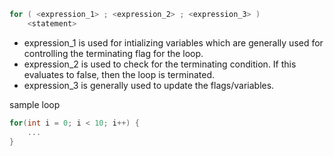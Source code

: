 ```cpp
for ( <expression_1> ; <expression_2> ; <expression_3> )
    <statement>
```
- expression_1 is used for intializing variables which are generally used for controlling the terminating flag for the loop. 
- expression_2 is used to check for the terminating condition. If this evaluates to false, then the loop is terminated. 
- expression_3 is generally used to update the flags/variables.

sample loop 
```cpp
for(int i = 0; i < 10; i++) {
    ...
}
```
